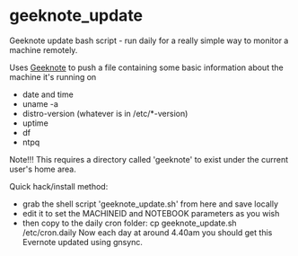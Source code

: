 # geeknote_update
Geeknote update bash script - run daily for a really simple way to monitor a machine remotely.

Uses [Geeknote](http://www.geeknote.me/) to push a file containing some basic information about the machine it's running on 
- date and time
- uname -a
- distro-version (whatever is in /etc/*-version)
- uptime
- df
- ntpq

Note!!! This requires a directory called 'geeknote' to exist under the current user's home area.

Quick hack/install method:
- grab the shell script 'geeknote_update.sh' from here and save locally
- edit it to set the MACHINEID and NOTEBOOK parameters as you wish
- then copy to the daily cron folder: cp geeknote_update.sh /etc/cron.daily
Now each day at around 4.40am you should get this Evernote updated using gnsync.
